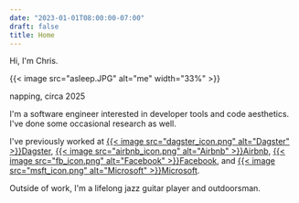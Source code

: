 ```yaml
---
date: "2023-01-01T08:00:00-07:00"
draft: false
title: Home
---
```


Hi, I'm Chris. 

{{< image src="asleep.JPG" alt="me" width="33%" >}}
<p class="image-description">napping, circa 2025</p>

I'm a software engineer interested in developer tools and code aesthetics. I've done some occasional research as well. 

I've previously worked at <a href="https://dagster.io" target="_blank" rel="noopener noreferrer">{{< image src="dagster_icon.png" alt="Dagster" >}}Dagster</a>, <a href="https://chronon.ai" target="_blank" rel="noopener noreferrer">{{< image src="airbnb_icon.png" alt="Airbnb" >}}Airbnb</a>, <a href="https://facebook.com" target="_blank" rel="noopener noreferrer">{{< image src="fb_icon.png" alt="Facebook" >}}Facebook</a>, and <a href="https://microsoft.com" target="_blank" rel="noopener noreferrer">{{< image src="msft_icon.png" alt="Microsoft" >}}Microsoft</a>.      

Outside of work, I'm a lifelong jazz guitar player and outdoorsman.
